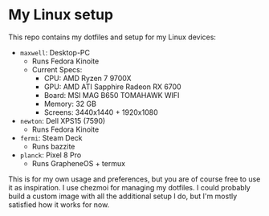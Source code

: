 # My Linux setup

This repo contains my dotfiles and setup for my Linux devices:

- `maxwell`: Desktop-PC
  - Runs Fedora Kinoite
  - Current Specs:
    - CPU: AMD Ryzen 7 9700X
    - GPU: AMD ATI Sapphire Radeon RX 6700
    - Board: MSI MAG B650 TOMAHAWK WIFI
    - Memory: 32 GB
    - Screens: 3440x1440 + 1920x1080
- `newton`: Dell XPS15 (7590)
  - Runs Fedora Kinoite
- `fermi`: Steam Deck
  - Runs bazzite
- `planck`: Pixel 8 Pro
  - Runs GrapheneOS + termux

This is for my own usage and preferences, but you are of course free to use it
as inspiration. I use chezmoi for managing my dotfiles. I could probably build a
custom image with all the additional setup I do, but I'm mostly satisfied how it
works for now.
